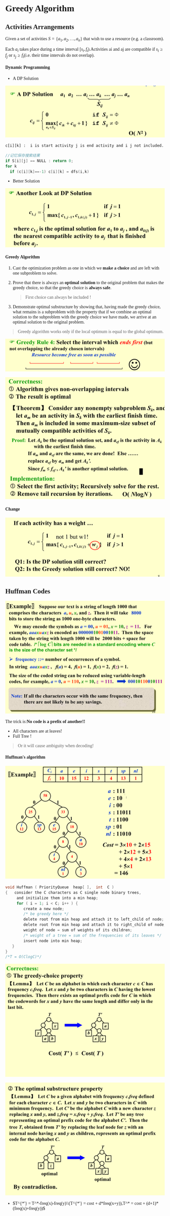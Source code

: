 <font face = "Times New Roman">

# Greedy Algorithm

## Activities Arrangements

Given a set of activities $S = \{ a_1, a_2, …, a_n \}$ that wish to use a resource (e.g. a classroom). 

Each $a_i$ takes place during a time interval $[s_i, f_i)$.Activities ai and aj are compatible if $s_i \ge f_j$ or $s_j \ge f_i$​​ (i.e. their time intervals do not overlap).

#### Dynamic Programming

* A DP Solution

![1](1.png)

`c[i][k] :  i is start activity j is end activity and i j not included.`

```C
//记忆保存搜索结果
if S[i][j] == NULL : return 0;
for k
  if (c[i][k]==-1) c[i][k] = dfs(i,k)
```

* Better Solution

![4](4.png)

#### Greedy Algorithm

1. Cast the optimization problem as one in which we **make a choice** and are left with one subproblem to solve.

2. Prove that there is always an **optimal solution** to the original problem that makes the greedy choice, so that the greedy choice is **always safe**.

   > First choice can always be included !

3. Demonstrate optimal substructure by showing that, having made the greedy choice, what remains is a subproblem with the property that if we combine an optimal solution to the subproblem with the greedy choice we have made, we arrive at an optimal solution to the original problem. 

> Greedy algorithm works only if the local optimum is equal to the global optimum. 

![2](2.png)

![3](3.png)


#### Change

![5](5.png)

## Huffman Codes

![6](6.png)

 The trick is:**No code is a prefix of another!!**   

* All characters are at leaves!
* Full Tree !

> Or it will cause ambiguity when decoding!

#### Huffman's algorithm

![7](7.png)

```C
void Huffman ( PriorityQueue  heap[ ],  int  C )
{   consider the C characters as C single node binary trees,
     and initialize them into a min heap;
     for ( i = 1; i < C; i++ ) { 
        create a new node;
        /* be greedy here */
        delete root from min heap and attach it to left_child of node;
        delete root from min heap and attach it to right_child of node;
        weight of node = sum of weights of its children;
        /* weight of a tree = sum of the frequencies of its leaves */
        insert node into min heap;
   }
}
/*T = O(ClogC)*/
```

![8](8.png)

![9](9.png)

* $T^{*'} = T^*-freq(x)-freq(y)\\(T^{*'} = cost + d*freq(x+y)),T^* = cost + (d+1)*(freq(x)+freq(y))$​



</font>
